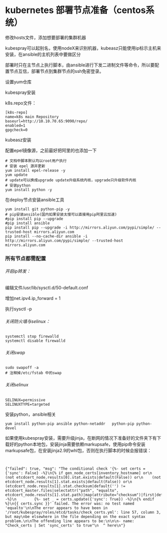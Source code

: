 # kubernetes 部署节点准备（centos系统）

修改hosts文件，添加想要部署的集群机器

kubespray可以起别名，使用nodeX来识别机器，kubeasz只能使用ip标示主机来安装，在ansible的主机列表中要做区分

部署时只在主节点上执行脚本，由ansible进行下发二进制文件等命令，所以要配置节点互信，部署节点到集群节点的ssh免密登录。



设置yum仓库

kubespray安装

k8s.repo文件：

```shell
[k8s-repo]  
name=k8s main Repository  
baseurl=http://10.10.70.65:9090/repo/  
enabled=1  
gpgcheck=0  
```



kubeasz安装

配置epel镜像源，之前最好把阿里的也添加一下

```shell
# 文档中脚本默认均以root用户执行
# 安装 epel 源并更新
yum install epel-release -y
yum update
# update可以换成upgrade update升级系统内核，upgrade只升级软件内核
# 安装python
yum install python -y
```



在deploy节点安装ansible工具

```
yum install git python-pip -y
# pip安装ansible(国内如果安装太慢可以直接用pip阿里云加速)
#pip install pip --upgrade
#pip install ansible
pip install pip --upgrade -i http://mirrors.aliyun.com/pypi/simple/ --trusted-host mirrors.aliyun.com
pip install --no-cache-dir ansible -i http://mirrors.aliyun.com/pypi/simple/ --trusted-host mirrors.aliyun.com
```



### 所有节点都需配置

###### 开启ip转发：

编辑文件/usr/lib/sysctl.d/50-default.conf

增加net.ipv4.ip_forward = 1 

执行sysctl -p



###### 关闭防火墙与selinux：

```shell
systemctl stop firewalld  
systemctl disable firewalld  
```



###### 关闭swap

```shell
sudo swapoff -a
# 注释掉/etc/fstab 中的swap
```



###### 关闭selinux

```shell
SELINUX=permissive
SELINUXTYPE=targeted
```



安装python，ansible相关

```
yum install python-pip ansible python-netaddr   python-pip python-devel  
```

如果使用kubespray安装，需要升级jinja，在断网的情况下准备好的文件夹下有下载好的python本地包，安装jinja需要依赖markupsafe，使用pip命令安装markupsafe包，在安装jinja2.9的whl包，否则在执行脚本的时候会报错误：

```shell


{"failed": true, "msg": "The conditional check '{%- set certs = {'sync': False} -%}\n{% if gen_node_certs[inventory_hostname] or\n  (not etcdcert_node.results[0].stat.exists|default(False)) or\n    (not etcdcert_node.results[1].stat.exists|default(False)) or\n      (etcdcert_node.results[1].stat.checksum|default('') != etcdcert_master.files|selectattr("path", "equalto", etcdcert_node.results[1].stat.path)|map(attribute="checksum")|first|default('')) -%}\n        {%- set _ = certs.update({'sync': True}) -%}\n{% endif %}\n{{ certs.sync }}' failed. The error was: no test named 'equalto'\n\nThe error appears to have been in '/root/kubespray/roles/etcd/tasks/check_certs.yml': line 57, column 3, but may\nbe elsewhere in the file depending on the exact syntax problem.\n\nThe offending line appears to be:\n\n\n- name: "Check_certs | Set 'sync_certs' to true"\n  ^ here\n"}

```



